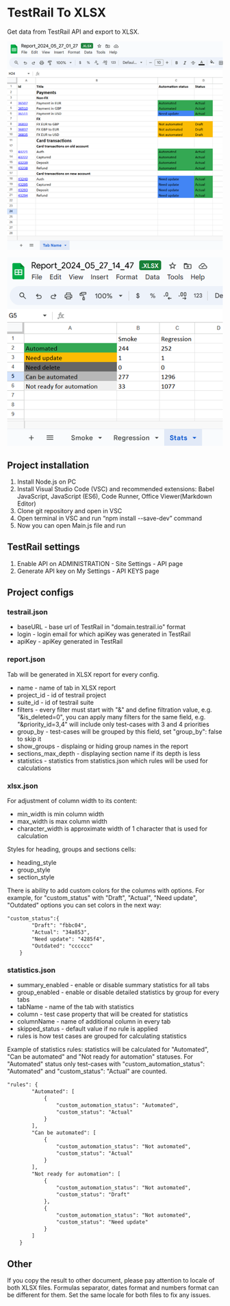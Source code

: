 # TestRail To XLSX

Get data from TestRail API and export to XLSX.

![1716766821511](image/README/1716766821511.png)

![1716814324626](image/README/1716814324626.png)

## Project installation

1. Install Node.js on PC
2. Install Visual Studio Code (VSC) and recommended extensions: Babel JavaScript, JavaScript (ES6), Code Runner, Office Viewer(Markdown Editor)
3. Clone git repository and open in VSC
4. Open terminal in VSC and run “npm install --save-dev” command
5. Now you can open Main.js file and run

## TestRail settings

1. Enable API on ADMINISTRATION - Site Settings - API page
2. Generate API key on My Settings - API KEYS page

## Project configs

### testrail.json

* baseURL - base url of TestRail in "domain.testrail.io" format
* login - login email for which apiKey was generated in TestRail
* apiKey - apiKey generated in TestRail

### report.json

Tab will be generated in XLSX report for every config.

* name - name of tab in XLSX report
* project_id - id of testrail project
* suite_id - id of testrail suite
* filters - every filter must start with "&" and define filtration value, e.g. "&is_deleted=0", you can apply many filters for the same field, e.g. "&priority_id=3,4" will include only test-cases with 3 and 4 priorities
* group_by - test-cases will be grouped by this field, set "group_by": false to skip it
* show_groups - displaing or hiding group names in the report
* sections_max_depth - displaying section name if its depth is less
* statistics - statistics from statistics.json which rules will be used for calculations

### xlsx.json

For adjustment of column width to its content:

* min_width is min column width
* max_width is max column width
* character_width is approximate width of 1 character that is used for calculation

Styles for heading, groups and sections cells:

* heading_style
* group_style
* section_style

There is ability to add custom colors for the columns with options. For example, for "custom_status" with "Draft", "Actual", "Need update", "Outdated" options you can set colors in the next way:

```
"custom_status":{
        "Draft": "fbbc04",
        "Actual": "34a853",
        "Need update": "4285f4",
        "Outdated": "cccccc"
    }
```

### statistics.json

- summary_enabled - enable or disable summary statistics for all tabs
- group_enabled - enable or disable detailed statistics by group for every tabs
- tabName - name of the tab with statistics
- column - test case property that will be created for statistics
- columnName - name of additional column in every tab
- skipped_status - default value if no rule is applied
- rules is how test cases are grouped for calculating statistics

Example of statistics rules: statistics will be calculated for "Automated", "Can be automated" and "Not ready for automation" statuses. For "Automated" status only test-cases with "custom_automation_status": "Automated" and "custom_status": "Actual" are counted.

```
"rules": {
        "Automated": [
            {
                "custom_automation_status": "Automated",
                "custom_status": "Actual"
            }
        ],
        "Can be automated": [
            {
                "custom_automation_status": "Not automated",
                "custom_status": "Actual"
            }
        ],
        "Not ready for automation": [
            {
                "custom_automation_status": "Not automated",
                "custom_status": "Draft"
            },
            {
                "custom_automation_status": "Not automated",
                "custom_status": "Need update"
            }
        ]
    }
```

## Other

If you copy the result to other document, please pay attention to locale of both XLSX files. Formulas separator, dates format and numbers format can be different for them. Set the same locale for both files to fix any issues.
